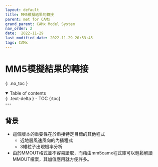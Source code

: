 ```yaml
---
layout: default
title: MM5模擬結果的轉接
parent: met for CAMx
grand_parent: CAMx Model System
nav_order: 2
date:  2022-11-29
last_modified_date: 2022-11-29 20:53:45
tags: CAMx
---
```


# MM5模擬結果的轉接
{: .no_toc }

<details open markdown="block">
  <summary>
    Table of contents
  </summary>
  {: .text-delta }
- TOC
{:toc}
</details>
---

## 背景

- 這個版本的重要性在於串接特定目標的其他程式
  - 近地層風速風向的內插程式
  - 3維粒子出現機率分析
- 由於MMOUT格式並不容易讀取，而藉由mm5camx程式庫可以輕鬆解讀MMOUT檔案，其加值應用就方便許多。
